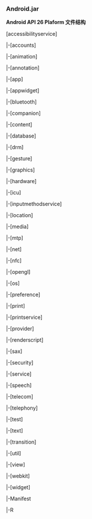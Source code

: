 ### Android.jar

**Android API 26 Plaform 文件结构**

\[accessibilityservice\]

\|-\[accounts\]

\|-\[animation\]

\|-\[annotation\]

\|-\[app\]

\|-\[appwidget\]

\|-\[bluetooth\]

\|-\[companion\]

\|-\[content\]

\|-\[database\]

\|-\[drm\]

\|-\[gesture\]

\|-\[graphics\]

\|-\[hardware\]

\|-\[icu\]

\|-\[inputmethodservice\]

\|-\[location\]

\|-\[media\]

\|-\[mtp\]

\|-\[net\]

\|-\[nfc\]

\|-\[opengl\]

\|-\[os\]

\|-\[preference\]

\|-\[print\]

\|-\[printservice\]

\|-\[provider\]

\|-\[renderscript\]

\|-\[sax\]

\|-\[security\]

\|-\[service\]

\|-\[speech\]

\|-\[telecom\]

\|-\[telephony\]

\|-\[test\]

\|-\[text\]

\|-\[transition\]

\|-\[util\]

\|-\[view\]

\|-\[webkit\]

\|-\[widget\]

\|-Manifest

\|-R





